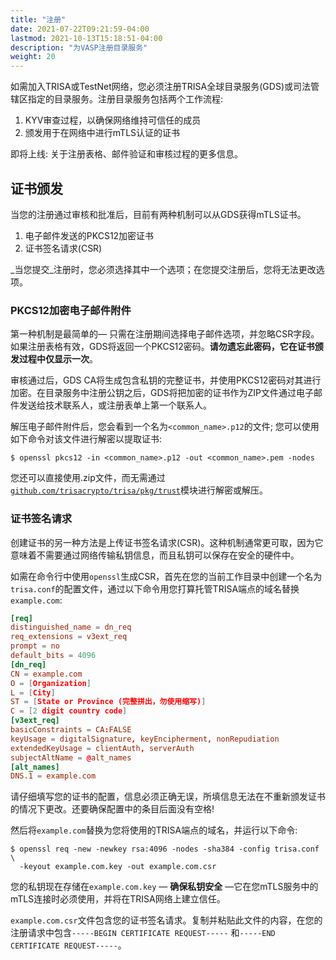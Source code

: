 ```yaml
---
title: "注册"
date: 2021-07-22T09:21:59-04:00
lastmod: 2021-10-13T15:18:51-04:00
description: "为VASP注册目录服务"
weight: 20
---
```


如需加入TRISA或TestNet网络，您必须注册TRISA全球目录服务(GDS)或司法管辖区指定的目录服务。注册目录服务包括两个工作流程:

1. KYV审查过程，以确保网络维持可信任的成员
2. 颁发用于在网络中进行mTLS认证的证书

即将上线: 关于注册表格、邮件验证和审核过程的更多信息。

## 证书颁发

当您的注册通过审核和批准后，目前有两种机制可以从GDS获得mTLS证书。

1. 电子邮件发送的PKCS12加密证书
2. 证书签名请求(CSR)

_当您提交_注册时，您必须选择其中一个选项；在您提交注册后，您将无法更改选项。

### PKCS12加密电子邮件附件

第一种机制是最简单的&mdash; 只需在注册期间选择电子邮件选项，并忽略CSR字段。如果注册表格有效，GDS将返回一个PKCS12密码。**请勿遗忘此密码，它在证书颁发过程中仅显示一次**。

审核通过后，GDS CA将生成包含私钥的完整证书，并使用PKCS12密码对其进行加密。在目录服务中注册公钥之后，GDS将把加密的证书作为ZIP文件通过电子邮件发送给技术联系人，或注册表单上第一个联系人。

解压电子邮件附件后，您会看到一个名为`<common_name>.p12`的文件; 您可以使用如下命令对该文件进行解密以提取证书:

```
$ openssl pkcs12 -in <common_name>.p12 -out <common_name>.pem -nodes
```

您还可以直接使用.zip文件，而无需通过[`github.com/trisacrypto/trisa/pkg/trust`](https://pkg.go.dev/github.com/trisacrypto/trisa/pkg/trust#NewSerializer)模块进行解密或解压。

### 证书签名请求

创建证书的另一种方法是上传证书签名请求(CSR)。这种机制通常更可取，因为它意味着不需要通过网络传输私钥信息，而且私钥可以保存在安全的硬件中。

如需在命令行中使用`openssl`生成CSR，首先在您的当前工作目录中创建一个名为`trisa.conf`的配置文件，通过以下命令用您打算托管TRISA端点的域名替换`example.com`:

```conf
[req]
distinguished_name = dn_req
req_extensions = v3ext_req
prompt = no
default_bits = 4096
[dn_req]
CN = example.com
O = [Organization]
L = [City]
ST = [State or Province (完整拼出，勿使用缩写)]
C = [2 digit country code]
[v3ext_req]
basicConstraints = CA:FALSE
keyUsage = digitalSignature, keyEncipherment, nonRepudiation
extendedKeyUsage = clientAuth, serverAuth
subjectAltName = @alt_names
[alt_names]
DNS.1 = example.com
```

请仔细填写您的证书的配置，信息必须正确无误，所填信息无法在不重新颁发证书的情况下更改。还要确保配置中的条目后面没有空格!

然后将`example.com`替换为您将使用的TRISA端点的域名，并运行以下命令:

```
$ openssl req -new -newkey rsa:4096 -nodes -sha384 -config trisa.conf \
  -keyout example.com.key -out example.com.csr
```

您的私钥现在存储在`example.com.key` &mdash; **确保私钥安全** &mdash;它在您mTLS服务中的mTLS连接时必须使用，并将在TRISA网络上建立信任。

`example.com.csr`文件包含您的证书签名请求。复制并粘贴此文件的内容，在您的注册请求中包含`-----BEGIN CERTIFICATE REQUEST-----` 和`-----END CERTIFICATE REQUEST-----`。

